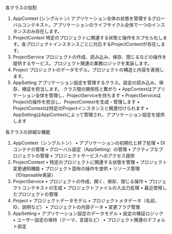﻿各クラスの役割
1. AppContext (シングルトン)
アプリケーション全体の状態を管理するグローバルコンテキスト。アプリケーションのライフサイクル全体で一つのインスタンスのみ存在します。
2. ProjectContext
特定のプロジェクトに関連する状態と操作をカプセル化します。各プロジェクトインスタンスごとに対応するProjectContextが存在します。
3. ProjectService
プロジェクトの作成、読み込み、保存、閉じるなどの操作を提供するサービス。プロジェクト関連の業務ロジックを実装します。
4. Project
プロジェクトのデータモデル。プロジェクトの構造と内容を表現します。
5. AppSetting
アプリケーション設定を管理するクラス。設定の読み込み、保存、検証を担当します。
クラス間の関係性と繋がり
•	AppContextはアプリケーション全体を管理し、ProjectServiceを持ちます
•	ProjectServiceはProjectの操作を担当し、ProjectContextを生成・管理します
•	ProjectContextは特定のProjectインスタンスと関連付けられます
•	AppSettingはAppContextによって管理され、アプリケーション設定を提供します

各クラスの詳細な機能
1.	AppContext（シングルトン）
•	アプリケーションの初期化と終了処理
•	DIコンテナの管理
•	グローバル設定（AppSetting）の管理
•	アクティブなプロジェクトの管理
•	プロジェクトサービスへのアクセス提供
2.	ProjectContext
•	特定のプロジェクトに関連する状態を管理
•	プロジェクト変更通知機能
•	プロジェクト固有の操作を提供
•	リソース管理（IDisposable実装）
3.	ProjectService
•	プロジェクトの作成、開く、保存、閉じる操作
•	プロジェクトコンテキストの生成
•	プロジェクトファイルの入出力処理
•	最近使用したプロジェクトの管理
4.	Project
•	プロジェクトデータモデル
•	プロジェクトメタデータ（名前、ID、説明など）
•	プロジェクトの内容データ
•	変更フラグ管理
5.	AppSetting
•	アプリケーション設定のデータモデル
•	設定の検証ロジック
•	ユーザー設定の保持（テーマ、言語など）
•	プロジェクト関連のデフォルト設定

